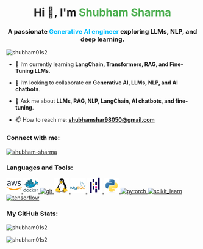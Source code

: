 <h1 align="center">Hi 👋, I'm <span style="color: #4CAF50;">Shubham Sharma</span></h1>
<h3 align="center">A passionate <span style="color: #00BFFF;">Generative AI engineer</span> exploring LLMs, NLP, and deep learning.</h3>

<p align="left"> <img src="https://komarev.com/ghpvc/?username=shubham01s2&label=Profile%20views&color=0e75b6&style=flat" alt="shubham01s2" /> </p>

- 🌱 I’m currently learning **LangChain, Transformers, RAG, and Fine-Tuning LLMs**.
  
- 👯 I’m looking to collaborate on **Generative AI, LLMs, NLP, and AI chatbots**.
  
- 💬 Ask me about **LLMs, RAG, NLP, LangChain, AI chatbots, and fine-tuning**.

- 📫 How to reach me: **shubhamshar98050@gmail.com**

<h3 align="left">Connect with me:</h3>
<p align="left">
  <a href="https://linkedin.com/in/shubham-sharma-593a84212" target="blank">
    <img align="center" src="https://raw.githubusercontent.com/rahuldkjain/github-profile-readme-generator/master/src/images/icons/Social/linked-in-alt.svg" alt="shubham-sharma" height="30" width="40" />
  </a>
</p>

<h3 align="left">Languages and Tools:</h3>
<p align="left">
  <a href="https://aws.amazon.com" target="_blank" rel="noreferrer">
    <img src="https://raw.githubusercontent.com/devicons/devicon/master/icons/amazonwebservices/amazonwebservices-original-wordmark.svg" alt="aws" width="40" height="40" />
  </a>
  <a href="https://www.docker.com/" target="_blank" rel="noreferrer">
    <img src="https://raw.githubusercontent.com/devicons/devicon/master/icons/docker/docker-original-wordmark.svg" alt="docker" width="40" height="40" />
  </a>
  <a href="https://git-scm.com/" target="_blank" rel="noreferrer">
    <img src="https://www.vectorlogo.zone/logos/git-scm/git-scm-icon.svg" alt="git" width="40" height="40" />
  </a>
  <a href="https://www.linux.org/" target="_blank" rel="noreferrer">
    <img src="https://raw.githubusercontent.com/devicons/devicon/master/icons/linux/linux-original.svg" alt="linux" width="40" height="40" />
  </a>
  <a href="https://www.mysql.com/" target="_blank" rel="noreferrer">
    <img src="https://raw.githubusercontent.com/devicons/devicon/master/icons/mysql/mysql-original-wordmark.svg" alt="mysql" width="40" height="40" />
  </a>
  <a href="https://pandas.pydata.org/" target="_blank" rel="noreferrer">
    <img src="https://raw.githubusercontent.com/devicons/devicon/2ae2a900d2f041da66e950e4d48052658d850630/icons/pandas/pandas-original.svg" alt="pandas" width="40" height="40" />
  </a>
  <a href="https://www.python.org" target="_blank" rel="noreferrer">
    <img src="https://raw.githubusercontent.com/devicons/devicon/master/icons/python/python-original.svg" alt="python" width="40" height="40" />
  </a>
  <a href="https://pytorch.org/" target="_blank" rel="noreferrer">
    <img src="https://www.vectorlogo.zone/logos/pytorch/pytorch-icon.svg" alt="pytorch" width="40" height="40" />
  </a>
  <a href="https://scikit-learn.org/" target="_blank" rel="noreferrer">
    <img src="https://upload.wikimedia.org/wikipedia/commons/0/05/Scikit_learn_logo_small.svg" alt="scikit_learn" width="40" height="40" />
  </a>
  <a href="https://www.tensorflow.org" target="_blank" rel="noreferrer">
    <img src="https://www.vectorlogo.zone/logos/tensorflow/tensorflow-icon.svg" alt="tensorflow" width="40" height="40" />
  </a>
</p>

<h3 align="left">My GitHub Stats:</h3>
<p><img align="center" src="https://github-readme-stats.vercel.app/api/top-langs?username=shubham01s2&show_icons=true&locale=en&layout=compact" alt="shubham01s2" /></p>

<p><img align="center" src="https://github-readme-streak-stats.herokuapp.com/?user=shubham01s2&" alt="shubham01s2" /></p>
